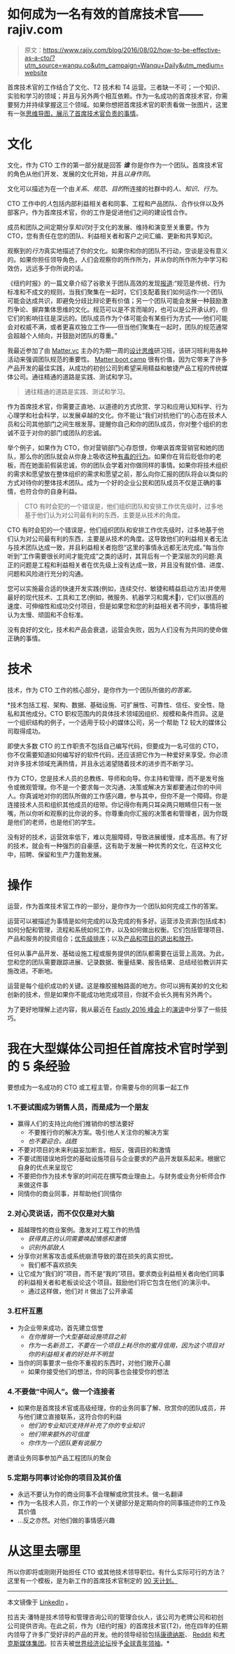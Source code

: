 # 如何成为一名有效的首席技术官——rajiv.com

> 原文：<https://www.rajiv.com/blog/2016/08/02/how-to-be-effective-as-a-cto/?utm_source=wanqu.co&utm_campaign=Wanqu+Daily&utm_medium=website>

首席技术官的工作结合了文化、T2 技术和 T4 运营。三者缺一不可；一个知识、实验和学习的领域；并且与另外两个相互依赖。作为一名成功的首席技术官，你需要努力并持续掌握这三个领域。如果你想把首席技术官的职责看做一张图片，这里有一张[思维导图，展示了首席技术官负责的事情](https://www.rajiv.com/blog/2015/01/27/cto-mind-map-culture-technology-operations/)。

# 文化

文化，作为 CTO 工作的第一部分就是回答 ***谁*** 你是你作为一个团队。首席技术官的角色从他们开发、发展的文化开始，并且*以身作则*。

文化可以描述为在一个由*关系*、*规范*、*目的*所连接的社群中的*人*、*知识*、*行为*。

CTO 工作中的*人*包括内部利益相关者和同事、工程和产品团队、合作伙伴以及外部客户。作为首席技术官，你的工作是促进他们之间的建设性合作。

成员和团队之间定期分享*知识*对于文化的发展、维持和演变至关重要。作为 CTO，您有责任在您的团队、利益相关者和客户之间汇编、更新和共享知识。

观察到的*行为*真实地描述了你的文化。如果你和你的团队不行动，空谈是没有意义的。如果你担任领导角色，人们会观察你的所作所为，并从你的所作所为中学习和效仿，远远多于你所说的话。

《纽约时报》的一篇文章介绍了谷歌关于团队高效的发现[报道](http://www.nytimes.com/2016/02/28/magazine/what-google-learned-from-its-quest-to-build-the-perfect-team.html?_r=0):“规范是传统、行为标准和不成文的规则，当我们聚集在一起时，它们支配着我们如何运作:一个团队可能会达成共识，即避免分歧比辩论更有价值；另一个团队可能会发展一种鼓励激烈争论、摒弃集体思维的文化。规范可以是不言而喻的，也可以是公开承认的，但它们的影响往往是深远的。团队成员作为个体可能会有某些行为方式——他们可能会对权威不满，或者更喜欢独立工作——但当他们聚集在一起时，团队的规范通常会超越个人倾向，并鼓励对团队的尊重。”

我最近参加了由 [Matter.vc](http://matter.vc/) 主办的为期一周的[设计思维](https://en.wikipedia.org/wiki/Design_thinking)研习班，该研习班利用各种活动来强调团队规范的重要性。 [Matter boot camp](http://matter.vc/program/) 很有价值，因为它带来了许多产品开发的最佳实践，从成功的初创公司到希望采用精益和敏捷产品工程的传统媒体公司。通往精通的道路是实践、测试和学习。

> 通往精通的道路是实践、测试和学习。

作为首席技术官，你需要正直地、以道德的方式欣赏、学习和应用认知科学、行为心理学和社会科学，以发展卓越的文化。你不能让“我们对抗他们”的心态在技术人员和公司其他部门之间生根发芽。提醒你自己和你的团队成员，你对整个组织的忠诚不亚于对你的部门或团队的忠诚。

举个例子，如果作为 CTO，你对营销部门心存怨恨，你嘲讽首席营销官和她的团队，那么你的团队就会从你身上吸收这种[有毒的行为](http://www.rajiv.com/blog/2013/06/08/ray-dalio-randall-munroe-and-i-think-alike/)。如果你在背后贬低你的老板，而在她面前假装忠诚，你的团队会学着对你做同样的事情。如果你将技术组织的需求和愿望放在整体组织的需求和愿望之前，那么向你汇报的团队将会以类似的方式对待你的整体技术团队。成为一个好的企业公民和团队成员不仅是正确的事情，也符合你的自身利益。

> CTO 有时会犯的一个错误是，他们组织团队和安排工作优先级时，过多地基于他们认为对公司最有利的东西，主要是从技术的角度。

CTO 有时会犯的一个错误是，他们组织团队和安排工作优先级时，过多地基于他们认为对公司最有利的东西，主要是从技术的角度。这导致他们的利益相关者无法与技术团队达成一致，并且利益相关者抱怨“这里的事情永远都无法完成。”每当你听到“工作需要很长时间才能完成”之类的话时，其背后有一个更深层次的问题:真正的问题是工程和利益相关者在优先级上没有达成一致，并且没有就价值、进度、问题和风险进行充分的沟通。

您可以实施最合适的快速开发实践(例如，连续交付、敏捷和精益启动方法)并使用最好的现代技术、工具和工艺(例如，微服务、机器学习和魔术🙂)，它们以很高的速度、可伸缩性和成功交付项目，但是如果您和您的利益相关者不同步，事情将被认为太慢、顽固和不合标准。

没有良好的文化，技术和产品会衰退，运营会失败，因为人们没有为共同的使命做正确的事情。

# 技术

技术，作为 CTO 工作的核心部分，是你作为一个团队所做的*的答案。*

 *技术包括工程、架构、数据、基础设施、可扩展性、可靠性、信任、安全性、隐私和其他成分。CTO 职权范围内的具体技术领域因组织、规模和条件而异。这是一个组织结构的例子，一个适用于较小的媒体公司，另一个帮助 T2 较大的媒体公司取得成功。

即使大多数 CTO 的工作职责不包括自己编写代码，但要成为一名可信的 CTO，你不仅需要知道如何编写好的软件代码，还应该把它作为一种爱好来享受。你必须对许多技术领域充满热情，并且永远渴望随着技术的进步而不断学习。

作为 CTO，您是技术人员的总教练、导师和向导。你主持和管理，而不是发号施令或微观管理。你不是一个要求每一次沟通、决策或解决方案都要通过你的中间人。你真诚地对你的团队所做的工作感兴趣，参与其中，但你不是一个障碍。你是连接技术人员和组织其他成员的纽带。你记得你有两只耳朵两只眼睛但只有一张嘴，所以你听和观察的比你说的多。你尊重向你汇报的决策者和管理者，因为你既是他们的老师，也是他们的学生。

没有好的技术，运营效率低下，难以克服障碍，导致进展缓慢，成本高昂。有了好的技术，就会有一种强烈的自豪感，这有助于发展一种优秀的文化，在这种文化中，招聘、保留和生产力蓬勃发展。

# 操作

运营，作为首席技术官工作的一部分，是你作为一个团队如何完成工作的答案。

运营可以被描述为事情是如何完成的以及完成的有多好。运营涉及资源(包括成本)如何分配和管理，流程和系统如何工作，以及如何做出权衡。它们包括管理项目、产品和服务的投资组合；[优先级排序](https://www.rajiv.com/blog/2015/04/10/reasons-technology-engineering-teams-should-work-on-projects/)；以及[产品和项目的退出和放开](http://www.rajiv.com/blog/2010/10/05/trinity-method/)。

任何从事产品开发、基础设施工程或服务提供的团队都需要在运营上高效。为此，您和您的团队需要跟踪进展、记录数据、衡量结果、报告结果、总结经验教训并实施改进。不断地。

运营是每个组织成功的关键。这是橡胶接触路面的地方。你可以拥有美妙的文化和创新的技术，但是如果你不能成功地完成项目，你就不会长久拥有另外两个。

为了更好地理解上述内容，我从最近在 [Fastly 2016 峰会](https://www.fastly.com/altitude/)上的[演讲](http://www.shinyredphoto.com/2016/Rajiv/n-8DqT7h)中分享了一些技巧。

# 我在大型媒体公司担任首席技术官时学到的 5 条经验

要想成为一名成功的 CTO 或工程主管，你需要与你的同事一起工作

### 1.不要试图成为销售人员，而是成为一个朋友

*   赢得人们的支持比向他们推销你的想法要好
    *   不要推行你的解决方案。吸引他人关注你的解决方案
    *   *也不要迎合。战胜*
*   不要对项目的未来利益妄加断言。相反，强调目的和激情
*   不要试图错误地将您的基础设施项目与企业要求的产品开发联系起来。根据它自身的优点来呈现它
*   不要把你作为技术专家的时间花在撰写商业理由上。与财务或业务分析师合作来做这件事
*   同情你的商业同事，并帮助他们同情你

### 2.对心灵说话，而不仅仅是对大脑

*   超越理性的商业案例。激发对工程工作的热情
    *   *获得真正的认同需要唤起情感和激情*
    *   *识别外部敌人*
*   分享你对黑客攻击或系统崩溃导致的潜在损失的真实担忧。
    *   我们都不喜欢损失
*   让它成为“我们的”项目，而不是“我的”项目。要求商业利益相关者向他们同事的利益相关者和老板谈论这个项目。鼓励他们将它包含在他们的演示中。
    *   通过这样做，他们对 it 做出了公开承诺

### 3.杠杆互惠

*   为企业带来成功，首先建立信誉
    *   *在你推销一个大型基础设施项目之前*
    *   *作为一名新员工，不要在一个项目上耗尽你的蜜月信用，因为这个项目对你的利益相关者的好处并不明显*
*   当你的同事要求一些你不重视的东西时，对他们敞开心扉
    *   如果你接受他们的想法，你的同事也会接受你的想法

### 4.不要做“中间人”。做一个连接者

*   如果你是首席技术官或高级经理，你的业务同事了解、欣赏你的团队成员，并与他们建立直接联系，这符合你的利益
    *   *他们的专业知识支持并补充了你的专业知识*
    *   *他们带来额外的可信度*
    *   *你作为一个团队更有说服力*

邀请业务同事参加产品工程团队的聚会

### 5.定期与同事讨论你的项目及其价值

*   永远不要认为你的商业同事不会理解或欣赏技术。做一名翻译
*   作为一名技术人员，你工作的一个关键部分是定期向你的同事描述你的工作及其价值
*   …反之亦然。对他们做的事情感兴趣

# 从这里去哪里

所以你即将或刚刚开始担任 CTO 或其他技术领导职位。有什么实际可行的方法？这里有一个模板，是为新工作的首席技术官制定的 [90 天计划。](https://www.rajiv.com/blog/2016/04/19/90-day-plan-for-a-cto-in-a-new-job/)

* * *

本文镜像于 [LinkedIn](https://www.linkedin.com/pulse/how-effective-cto-rajiv-pant) 。

拉吉夫·潘特是技术领导和管理咨询公司的管理合伙人，该公司为老牌公司和初创公司提供咨询。在此之前，作为《纽约时报》的首席技术官(T2)，他在四年的任期内领导了许多广受好评的产品的开发。他的领导经验包括[康德纳斯](http://creativity.condenast.com/)、 [Reddit](https://www.reddit.com/) 和[考克斯媒体集团](http://www.coxmediagroup.com/)。拉吉夫被[世界经济论坛](http://www.weforum.org/)授予[全球青年领袖](http://forumblog.org/2014/03/changing-face-leadership/)。*